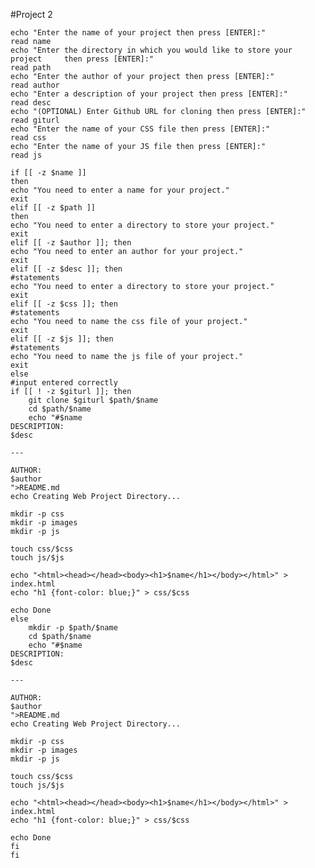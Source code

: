 #Project 2

	echo "Enter the name of your project then press [ENTER]:"
	read name
	echo "Enter the directory in which you would like to store your project 	then press [ENTER]:"
	read path
	echo "Enter the author of your project then press [ENTER]:"
	read author
	echo "Enter a description of your project then press [ENTER]:"
	read desc
	echo "(OPTIONAL) Enter Github URL for cloning then press [ENTER]:"
	read giturl
	echo "Enter the name of your CSS file then press [ENTER]:"
	read css 
	echo "Enter the name of your JS file then press [ENTER]:"
	read js
	
	if [[ -z $name ]] 
	then
	echo "You need to enter a name for your project."
	exit
	elif [[ -z $path ]] 
	then
	echo "You need to enter a directory to store your project."
	exit
	elif [[ -z $author ]]; then
	echo "You need to enter an author for your project."
	exit
	elif [[ -z $desc ]]; then
	#statements
	echo "You need to enter a directory to store your project."
	exit
	elif [[ -z $css ]]; then
	#statements
	echo "You need to name the css file of your project."
	exit
	elif [[ -z $js ]]; then
	#statements
	echo "You need to name the js file of your project."
	exit
	else
	#input entered correctly
	if [[ ! -z $giturl ]]; then
		git clone $giturl $path/$name
		cd $path/$name
		echo "#$name
	DESCRIPTION:
	$desc
	
	---
	
	AUTHOR: 
	$author
	">README.md
	echo Creating Web Project Directory...

	mkdir -p css	
	mkdir -p images
	mkdir -p js

	touch css/$css
	touch js/$js

	echo "<html><head></head><body><h1>$name</h1></body></html>" > index.html
	echo "h1 {font-color: blue;}" > css/$css

	echo Done
	else
		mkdir -p $path/$name
		cd $path/$name
		echo "#$name
	DESCRIPTION:
	$desc
	
	---
	
	AUTHOR: 
	$author
	">README.md
	echo Creating Web Project Directory...

	mkdir -p css	
	mkdir -p images
	mkdir -p js

	touch css/$css
	touch js/$js

	echo "<html><head></head><body><h1>$name</h1></body></html>" > index.html
	echo "h1 {font-color: blue;}" > css/$css

	echo Done
	fi
	fi
